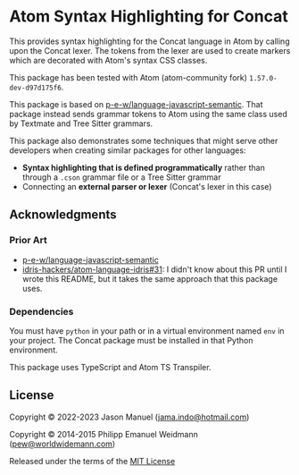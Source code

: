 # Atom Syntax Highlighting for Concat

This provides syntax highlighting for the Concat language in Atom by calling
upon the Concat lexer. The tokens from the lexer are used to create markers
which are decorated with Atom's syntax CSS classes.

This package has been tested with Atom (atom-community fork)
`1.57.0-dev-d97d175f6`.

This package is based on
[p-e-w/language-javascript-semantic](https://github.com/p-e-w/language-javascript-semantic).
That package instead sends grammar tokens to Atom using the same class used by
Textmate and Tree Sitter grammars.

This package also demonstrates some techniques that might serve other developers
when creating similar packages for other languages:

- **Syntax highlighting that is defined programmatically** rather than through a
  `.cson` grammar file or a Tree Sitter grammar
- Connecting an **external parser or lexer** (Concat's lexer in this case)

## Acknowledgments

### Prior Art

- [p-e-w/language-javascript-semantic](https://github.com/p-e-w/language-javascript-semantic)
- [idris-hackers/atom-language-idris#31](https://github.com/idris-hackers/atom-language-idris/pull/31):
  I didn't know about this PR until I wrote this README, but it takes the same
  approach that this package uses.

### Dependencies

You must have `python` in
your path or in a virtual environment named `env` in your project. The Concat
package must be installed in that Python environment.

This package uses TypeScript and Atom TS Transpiler.

## License

Copyright © 2022-2023 Jason Manuel (<jama.indo@hotmail.com>)

Copyright © 2014-2015 Philipp Emanuel Weidmann (<pew@worldwidemann.com>)

Released under the terms of the [MIT License](http://opensource.org/licenses/MIT)

